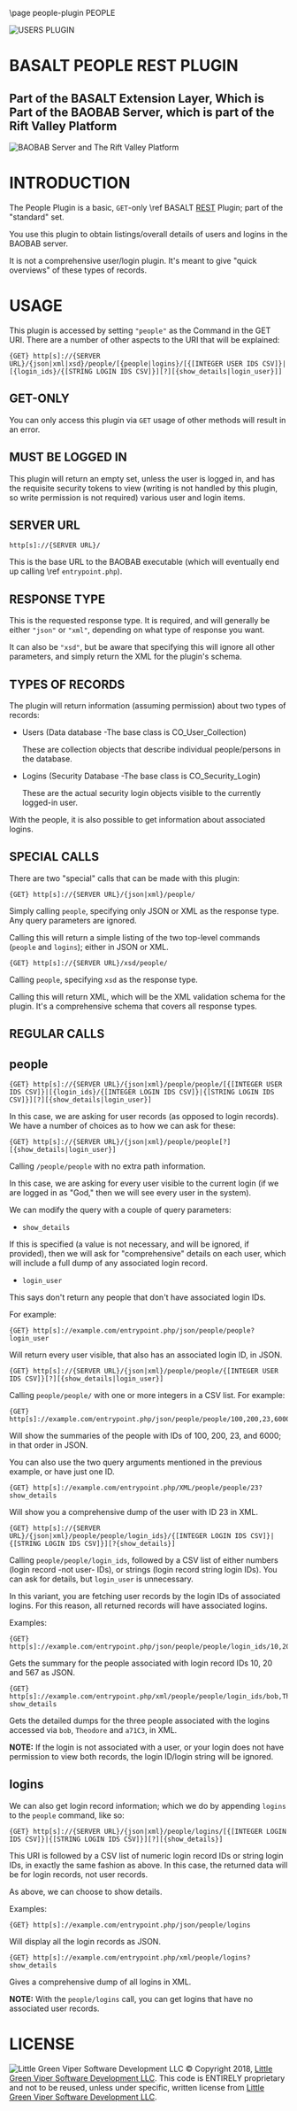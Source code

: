 \page people-plugin PEOPLE

![USERS PLUGIN](images/BASALT-PLUGIN.png)

BASALT PEOPLE REST PLUGIN
=========================

Part of the BASALT Extension Layer, Which is Part of the BAOBAB Server, which is part of the Rift Valley Platform
-----------------------------------------------------------------------------------------------------------------
![BAOBAB Server and The Rift Valley Platform](images/BothLogos.png)

INTRODUCTION
============

The People Plugin is a basic, `GET`-only \ref BASALT [REST](https://restfulapi.net) Plugin; part of the "standard" set.

You use this plugin to obtain listings/overall details of users and logins in the BAOBAB server.

It is not a comprehensive user/login plugin. It's meant to give "quick overviews" of these types of records.

USAGE
=====

This plugin is accessed by setting `"people"` as the Command in the GET URI. There are a number of other aspects to the URI that will be explained:

    {GET} http[s]://{SERVER URL}/{json|xml|xsd}/people/[{people|logins}/[{[INTEGER USER IDS CSV]}|[{login_ids}/{[STRING LOGIN IDS CSV]}][?][{show_details|login_user}]]

GET-ONLY
--------

You can only access this plugin via `GET` usage of other methods will result in an error.

MUST BE LOGGED IN
-----------------

This plugin will return an empty set, unless the user is logged in, and has the requisite security tokens to view (writing is not handled by this plugin, so write permission is not required) various user and login items.

SERVER URL
----------

    http[s]://{SERVER URL}/
    
This is the base URL to the BAOBAB executable (which will eventually end up calling \ref `entrypoint.php`).

RESPONSE TYPE
-------------

This is the requested response type. It is required, and will generally be either `"json"` or `"xml"`, depending on what type of response you want.

It can also be `"xsd"`, but be aware that specifying this will ignore all other parameters, and simply return the XML for the plugin's schema.

TYPES OF RECORDS
----------------

The plugin will return information (assuming permission) about two types of records:

- Users (Data database -The base class is CO_User_Collection)

    These are collection objects that describe individual people/persons in the database.
    
- Logins (Security Database -The base class is CO_Security_Login)

    These are the actual security login objects visible to the currently logged-in user.

With the people, it is also possible to get information about associated logins.

SPECIAL CALLS
-------------

There are two "special" calls that can be made with this plugin:

    {GET} http[s]://{SERVER URL}/{json|xml}/people/
    
Simply calling `people`, specifying only JSON or XML as the response type. Any query parameters are ignored.
    
Calling this will return a simple listing of the two top-level commands (`people` and `logins`); either in JSON or XML.
    
    {GET} http[s]://{SERVER URL}/xsd/people/
    
Calling `people`, specifying `xsd` as the response type.

Calling this will return XML, which will be the XML validation schema for the plugin. It's a comprehensive schema that covers all response types.

REGULAR CALLS
-------------

people
-----

    {GET} http[s]://{SERVER URL}/{json|xml}/people/people/[{[INTEGER USER IDS CSV]}|[{login_ids}/{[INTEGER LOGIN IDS CSV]}|{[STRING LOGIN IDS CSV]}][?][{show_details|login_user}]
    
In this case, we are asking for user records (as opposed to login records). We have a number of choices as to how we can ask for these:

    {GET} http[s]://{SERVER URL}/{json|xml}/people/people[?][{show_details|login_user}]

Calling `/people/people` with no extra path information.

In this case, we are asking for every user visible to the current login (if we are logged in as "God," then we will see every user in the system).

We can modify the query with a couple of query parameters:

- `show_details`

If this is specified (a value is not necessary, and will be ignored, if provided), then we will ask for "comprehensive" details on each user, which will include a full dump of any associated login record.

- `login_user`

This says don't return any people that don't have associated login IDs.

For example:

    {GET} http[s]://example.com/entrypoint.php/json/people/people?login_user

Will return every user visible, that also has an associated login ID, in JSON.

    {GET} http[s]://{SERVER URL}/{json|xml}/people/people/{[INTEGER USER IDS CSV]}[?][{show_details|login_user}]

Calling `people/people/` with one or more integers in a CSV list. For example:

    {GET} http[s]://example.com/entrypoint.php/json/people/people/100,200,23,6000
    
Will show the summaries of the people with IDs of 100, 200, 23, and 6000; in that order in JSON.
    
You can also use the two query arguments mentioned in the previous example, or have just one ID.

    {GET} http[s]://example.com/entrypoint.php/XML/people/people/23?show_details
    
Will show you a comprehensive dump of the user with ID 23 in XML.

    {GET} http[s]://{SERVER URL}/{json|xml}/people/people/login_ids}/{[INTEGER LOGIN IDS CSV]}|{[STRING LOGIN IDS CSV]}][?{show_details}]

Calling `people/people/login_ids`, followed by a CSV list of either numbers (login record -not user- IDs), or strings (login record string login IDs). You can ask for details, but `login_user` is unnecessary.

In this variant, you are fetching user records by the login IDs of associated logins. For this reason, all returned records will have associated logins.

Examples:

    {GET} http[s]://example.com/entrypoint.php/json/people/people/login_ids/10,20,567

Gets the summary for the people associated with login record IDs 10, 20 and 567 as JSON.

    {GET} http[s]://example.com/entrypoint.php/xml/people/people/login_ids/bob,Theodore,a71C3?show_details

Gets the detailed dumps for the three people associated with the logins accessed via `bob`, `Theodore` and `a71C3`, in XML.

**NOTE:** If the login is not associated with a user, or your login does not have permission to view both records, the login ID/login string will be ignored.

logins
------

We can also get login record information; which we do by appending `logins` to the `people` command, like so:

    {GET} http[s]://{SERVER URL}/{json|xml}/people/logins/[{[INTEGER LOGIN IDS CSV]}|{[STRING LOGIN IDS CSV]}][?][{show_details}]

This URI is followed by a CSV list of numeric login record IDs or string login IDs, in exactly the same fashion as above. In this case, the returned data will be for login records, not user records.

As above, we can choose to show details.

Examples:

    {GET} http[s]://example.com/entrypoint.php/json/people/logins
    
Will display all the login records as JSON.

    {GET} http[s]://example.com/entrypoint.php/xml/people/logins?show_details

Gives a comprehensive dump of all logins in XML.

**NOTE:** With the `people/logins` call, you can get logins that have no associated user records.

LICENSE
=======

![Little Green Viper Software Development LLC](images/viper.png)
© Copyright 2018, [Little Green Viper Software Development LLC](https://littlegreenviper.com).
This code is ENTIRELY proprietary and not to be reused, unless under specific, written license from [Little Green Viper Software Development LLC](https://littlegreenviper.com).
